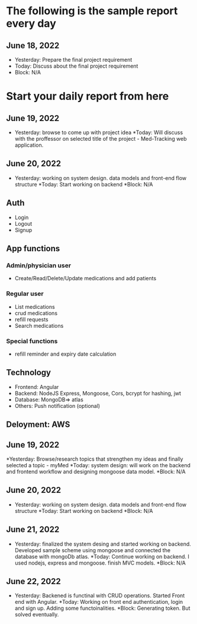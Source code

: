 # The following is the sample report every day
## June 18, 2022 
* Yesterday: Prepare the final project requirement
* Today: Discuss about the final project requirement
* Block: N/A
# Start your daily report from here
 ## June 19, 2022
 * Yesterday: browse to come up with project idea
 *Today: Will discuss with the proffessor on selected title of the project - Med-Tracking web application.

## June 20, 2022
 * Yesterday: working on system design. data models and front-end flow structure
 *Today: Start working on backend
 *Block: N/A


 ## Auth
* Login
* Logout
* Signup
  
## App functions

### Admin/physician user
* Create/Read/Delete/Update medications and add patients
  
### Regular user
* List medications
* crud medications
* refill requests
* Search medications

  
### Special functions
* refill reminder and expiry date calculation
  
## Technology
* Frontend: Angular
* Backend: NodeJS Express, Mongoose, Cors, bcrypt for hashing, jwt
* Database: MongoDB=> atlas
* Others: Push notification (optional)
  
## Deloyment: AWS
## June 19, 2022
*Yesterday: Browse/research topics that strengthen my ideas and finally selected a topic - myMed
*Today: system design: will work on the backend and frontend workflow and designing mongoose data model.
*Block: N/A

## June 20, 2022
 * Yesterday: working on system design. data models and front-end flow structure
 *Today: Start working on backend
 *Block: N/A
 
 ## June 21, 2022
 * Yesterday: finalized the system desing and started working on backend. Developed sample scheme using mongoose and connected the database with mongoDb atlas. 
 *Today: Continue working on backend. I used nodejs, express and mongoose. finish MVC models.
 *Block: N/A

 ## June 22, 2022
 * Yesterday: Backened is functinal with CRUD operations. Started Front end with Angular.
 *Today: Working on front end authentication, login and sign up. Adding some functoinalities. 
 *Block: Generating token. But solved eventually.
